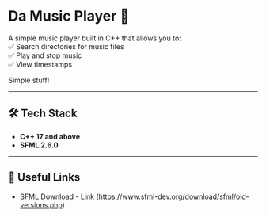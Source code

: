 # Da Music Player 🎵  

A simple music player built in C++ that allows you to:  
✅ Search directories for music files  
✅ Play and stop music  
✅ View timestamps  

Simple stuff!  

---

## 🛠️ Tech Stack  
- **C++ 17 and above**  
- **SFML 2.6.0**  

---

## 🔗 Useful Links  
- SFML Download - Link (https://www.sfml-dev.org/download/sfml/old-versions.php)  
